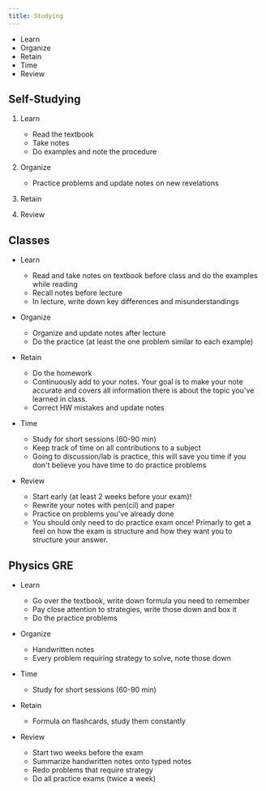 ```yaml
---
title: Studying
---
```


- Learn
- Organize
- Retain
- Time
- Review

## Self-Studying

1. Learn

   - Read the textbook
   - Take notes
   - Do examples and note the procedure

2. Organize

   - Practice problems and update notes on new revelations

3. Retain
4. Review

## Classes

- Learn

  - Read and take notes on textbook before class and do the examples while reading
  - Recall notes before lecture
  - In lecture, write down key differences and misunderstandings

- Organize

  - Organize and update notes after lecture
  - Do the practice (at least the one problem similar to each example)

- Retain

  - Do the homework
  - Continuously add to your notes. Your goal is to make your note accurate and covers all information there is about the topic you've learned in class.
  - Correct HW mistakes and update notes

- Time

  - Study for short sessions (60-90 min)
  - Keep track of time on all contributions to a subject
  - Going to discussion/lab is practice, this will save you time if you don't believe you have time to do practice problems

- Review
  - Start early (at least 2 weeks before your exam)!
  - Rewrite your notes with pen(cil) and paper
  - Practice on problems you've already done
  - You should only need to do practice exam once! Primarly to get a feel on how the exam is structure and how they want you to structure your answer.

## Physics GRE

- Learn

  - Go over the textbook, write down formula you need to remember
  - Pay close attention to strategies, write those down and box it
  - Do the practice problems

- Organize

  - Handwritten notes
  - Every problem requiring strategy to solve, note those down

- Time

  - Study for short sessions (60-90 min)

- Retain

  - Formula on flashcards, study them constantly

- Review
  - Start two weeks before the exam
  - Summarize handwritten notes onto typed notes
  - Redo problems that require strategy
  - Do all practice exams (twice a week)
